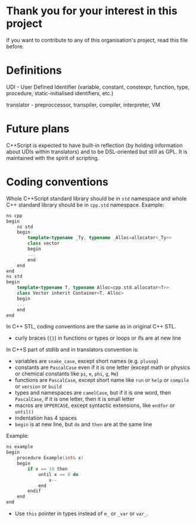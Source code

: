# Thank you for your interest in this project
If you want to contribute to any of this organisation's project, read this file before.
# Definitions
UDI - User Defined Identifier (variable, constant, constexpr, function, type, procedure, static-initialised identifiers, etc.)

translator - preproccessor, transpiler, compiler, interpreter, VM
# Future plans
C++Script is expected to have built-in reflection (by holding information about UDIs within translators) and to be DSL-oriented but still as GPL. It is maintained with the spirit of scripting.

# Coding conventions
Whole C++Script standard library should be in `std` namespace and whole C++ standard library should be in `cpp.std` namespace.
Example:
```cpp
ns cpp
begin
    ns std
    begin
        template<typename _Ty, typename _Alloc=allocator<_Ty>>
        class vector
        begin
        ...
        end
    end
end
ns std
begin
    template<typename T, typename Alloc=cpp.std.allocator<T>>
    class Vector inherit Container<T, Alloc>
    begin
    ...
    end
end
```
In C++ STL, coding conventions are the same as in original C++ STL.
- curly braces (`{}`) in functions or types or loops or ifs are at new line

In C++S part of stdlib and in translators convention is:
- variables are `snake_case`, except short names (e.g. `plusop`)
- constants are `PascalCase` even if it is one letter (except math or physics or chemical constants like `pi`, `e`, `phi`, `g`, `Me`)
- functions are `PascalCase`, except short name like `run` or `help` or `compile` or `version` or `build`
- types and namespaces are `camelCase`, but if it is one word, then `PascalCase`, if it is one letter, then it is small letter
- macros are `UPPERCASE`, except syntactic extensions, like `endfor` or `until()`
- indentation has 4 spaces
- `begin` is at new line, but `do` and `then` are at the same line

Example:
```cpp
ns example
begin
    procedure Example(int& x)
    begin
        if x == 10 then
            until x == 0 do
                x--
            end
        endif
    end
end
```
- Use `this` pointer in types instead of `m_` or `_var` or `var_`.